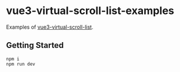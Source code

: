 # vue3-virtual-scroll-list-examples

Examples of [vue3-virtual-scroll-list](https://github.com/reactjser/vue3-virtual-scroll-list).

## Getting Started
```
npm i
npm run dev
```